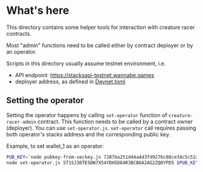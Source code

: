 # What's here

This directory contains some helper tools for interaction with
creature racer contracts.

Most "admin" functions need to be called either by contract
deployer or by an operator.

Scripts in this directory usually assume testnet environment,
i.e.

- API endpoint: https://stacksapi-testnet.wannabe.games
- deployer address, as defined in [Devnet.toml](../../protocol/settings/Devnet.tom;)

## Setting the operator

Setting the operator happens by calling `set-operator` function
of `creature-racer-admin` contract. This function needs to be
called by a contract owner (deployer). You can use
`set-operator.js`. `set-operator` call requires passing both
operator's stacks address and the corresponding public key.

Example, to set wallet_1 as an operator:

```sh
PUB_KEY=`node pubkey-from-seckey.js 7287ba251d44a4d3fd9276c88ce34c5c52a038955511cccaf77e61068649c17801`
node set-operator.js ST1SJ3DTE5DN7X54YDH5D64R3BCB6A2AG2ZQ8YPD5 $PUB_KEY
```
